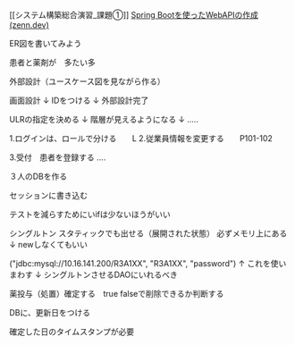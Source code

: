 [[システム構築総合演習_課題①]]
[Spring Bootを使ったWebAPIの作成 (zenn.dev)](https://zenn.dev/ryo7/articles/dev-app-by-spring-boot)


ER図を書いてみよう

患者と薬剤が　多たい多


外部設計（ユースケース図を見ながら作る）


画面設計
↓
IDをつける
↓
外部設計完了

ULRの指定を決める
↓
階層が見えるようになる
↓
.....




1.ログインは、ロールで分ける　　L
2.従業員情報を変更する　　P101-102

3.受付　患者を登録する
....



３人のDBを作る

セッションに書き込む


テストを減らすためにいifは少ないほうがいい


シングルトン
スタティックでも出せる（展開された状態）
必ずメモリ上にある
↓
newしなくてもいい

("jdbc:mysql://10.16.141.200/R3A1XX", "R3A1XX", "password")
↑
これを使いまわす
↓
シングルトンさせるDAOにいれるべき



薬投与（処置）確定する　true falseで削除できるか判断する

DBに、更新日をつける

確定した日のタイムスタンプが必要